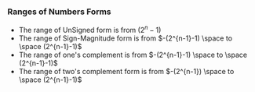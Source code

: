 ### Ranges of Numbers Forms

- The range of UnSigned form is from $(2^{n}-1)$ 
- The range of Sign-Magnitude form is from $-(2^{n-1}-1) \space to \space (2^{n-1}-1)$ 
- The range of one's complement is from $-(2^{n-1}-1) \space to \space (2^{n-1}-1)$ 
- The range of two's complement form is from $-(2^{n-1}) \space to \space (2^{n-1}-1)$ 